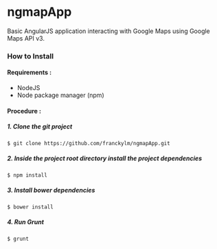 ngmapApp
========

Basic AngularJS application interacting with Google Maps using Google Maps API v3.

### How to Install

#### Requirements :

* NodeJS 
* Node package manager (npm)

#### Procedure :

##### 1. Clone the git project 

` $ git clone https://github.com/franckylm/ngmapApp.git `

##### 2. Inside the project root directory install the project dependencies

` $ npm install `

##### 3. Install bower dependencies

` $ bower install `

##### 4. Run Grunt

` $ grunt `
